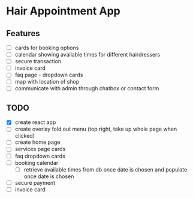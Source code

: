 # Hair Appointment App

## Features
- [ ] cards for booking options
- [ ] calendar showing available times for different hairdressers
- [ ] secure transaction
- [ ] invoice card
- [ ] faq page - dropdown cards
- [ ] map with location of shop
- [ ] communicate with admin through chatbox or contact form

## TODO
- [x] create react app
- [ ] create overlay fold out menu (top right, take up whole page when clicked)
- [ ] create home page
- [ ] services page cards
- [ ] faq dropdown cards
- [ ] booking calendar
    - [ ] retrieve available times from db once date is chosen and populate once date is chosen
- [ ] secure payment
- [ ] invoice card